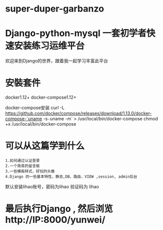 # super-duper-garbanzo

# Django-python-mysql 一套初学者快速安装练习运维平台

  欢迎来到Django的世界，跟着我一起学习丰富此平台

# 安裝套件
  docker1.12+
  docker-compose1.12+

  docker-compose安装
     curl -L https://github.com/docker/compose/releases/download/1.13.0/docker-compose-`uname -s`-`uname -m` > /usr/local/bin/docker-compose
     chmod +x /usr/local/bin/docker-compose


# 可以从这篇学到什么
	1.如何通过认证登录
	2.一个简易的留言板
	3.一些模板样式，好玩的头像
	4.Django 的一些基本特性，静态,DB，路由，VIEW ,session, admin后台


默认安装lihao账号，密码为lihao 
验证码为 lihao 

# 最后执行Django , 然后浏览 http://IP:8000/yunwei/